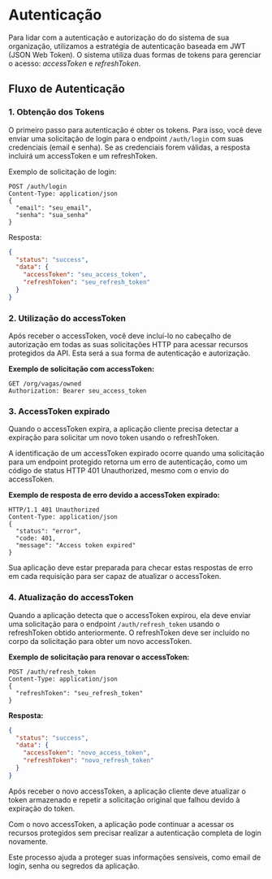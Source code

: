 # Autenticação

Para lidar com a autenticação e autorização do do sistema de sua organização, utilizamos a estratégia de autenticação baseada em JWT (JSON Web Token). O sistema utiliza duas formas de tokens para gerenciar o acesso: *accessToken* e *refreshToken*.

## Fluxo de Autenticação

### 1. Obtenção dos Tokens

O primeiro passo para autenticação é obter os tokens. Para isso, você deve enviar uma solicitação de login para o endpoint `/auth/login` com suas credenciais (email e senha). Se as credenciais forem válidas, a resposta incluirá um accessToken e um refreshToken.

Exemplo de solicitação de login:

```http
POST /auth/login
Content-Type: application/json
{
  "email": "seu_email",
  "senha": "sua_senha"
}
```

Resposta:

```json
{
  "status": "success",
  "data": {
    "accessToken": "seu_access_token",
    "refreshToken": "seu_refresh_token"
  }
}
```

### 2. Utilização do accessToken

Após receber o accessToken, você deve incluí-lo no cabeçalho de autorização em todas as suas solicitações HTTP para acessar recursos protegidos da API. Esta será a sua forma de autenticação e autorização.

**Exemplo de solicitação com accessToken:**

```http
GET /org/vagas/owned
Authorization: Bearer seu_access_token
```

### 3. AccessToken expirado

Quando o accessToken expira, a aplicação cliente precisa detectar a expiração para solicitar um novo token usando o refreshToken.

A identificação de um accessToken expirado ocorre quando uma solicitação para um endpoint protegido retorna um erro de autenticação, como um código de status HTTP 401 Unauthorized, mesmo com o envio do accessToken.

**Exemplo de resposta de erro devido a accessToken expirado:**

```http
HTTP/1.1 401 Unauthorized
Content-Type: application/json
{
  "status": "error",
  "code: 401,
  "message": "Access token expired"
}
```

Sua aplicação deve estar preparada para checar estas respostas de erro em cada requisição para ser capaz de atualizar o accessToken.

### 4. Atualização do accessToken

Quando a aplicação detecta que o accessToken expirou, ela deve enviar uma solicitação para o endpoint `/auth/refresh_token` usando o refreshToken obtido anteriormente. O refreshToken deve ser incluído no corpo da solicitação para obter um novo accessToken.

**Exemplo de solicitação para renovar o accessToken:**

```http
POST /auth/refresh_token
Content-Type: application/json
{
  "refreshToken": "seu_refresh_token"
}
```

**Resposta:**

```json
{
  "status": "success",
  "data": {
    "accessToken": "novo_access_token",
    "refreshToken": "novo_refresh_token"
  }
}
```

Após receber o novo accessToken, a aplicação cliente deve atualizar o token armazenado e repetir a solicitação original que falhou devido à expiração do token.

Com o novo accessToken, a aplicação pode continuar a acessar os recursos protegidos sem precisar realizar a autenticação completa de login novamente.

Este processo ajuda a proteger suas informações sensíveis, como email de login, senha ou segredos da aplicação.
